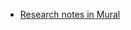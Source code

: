 - [Research notes in Mural](https://app.mural.co/t/adhocvetsgov9623/m/adhocvetsgov9623/1648742126640/8111b2a71890eb10c3457b2cf54c0f2e3a390f8a?sender=u6c46f747a0483ea836054483)
